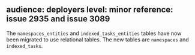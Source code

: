 audience: deployers
level: minor
reference: issue 2935 and issue 3089
---
The `namespaces_entities` and `indexed_tasks_entities` tables have now been migrated to use relational tables.
The new tables are `namespaces` and `indexed_tasks`.
